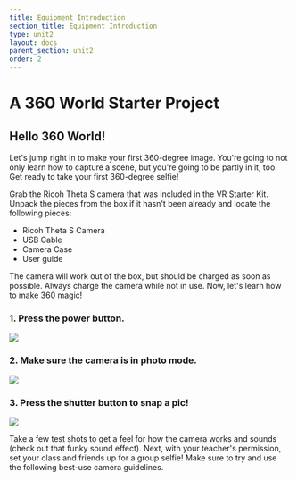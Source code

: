 ```yaml
---
title: Equipment Introduction
section_title: Equipment Introduction
type: unit2
layout: docs
parent_section: unit2
order: 2
---
```


# A 360 World Starter Project


## Hello 360 World!

Let's jump right in to make your first 360-degree image.  You're going to not only learn how to capture a scene, but you're going to be partly in it, too.  Get ready to take your first 360-degree selfie! 

Grab the Ricoh Theta S camera that was included in the VR Starter Kit.  Unpack the pieces from the box  if it hasn't been already and locate the following pieces:

* Ricoh Theta S Camera
* USB Cable
* Camera Case
* User guide

The camera will work out of the box, but should be charged as soon as possible.  Always charge the camera while not in use.  Now, let's learn how to make 360 magic! 

### 1. Press the power button.

<img src="/images/docs/360_images/theta_power.png"> 

### 2. Make sure the camera is in photo mode.

<img src="/images/docs/360_images/theta_image.png"> 

### 3. Press the shutter button to snap a pic! 

<img src="/images/docs/360_images/theta_shutter.png"> 

Take a few test shots to get a feel for how the camera works and sounds (check out that funky sound effect).  Next, with your teacher's permission, set your class and friends up for a group selfie!  Make sure to try and use the following best-use camera guidelines.

